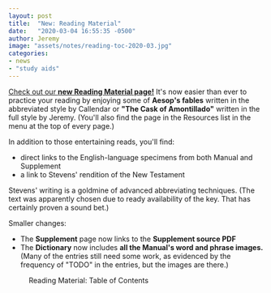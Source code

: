 ```yaml
---
layout: post
title:  "New: Reading Material"
date:   "2020-03-04 16:55:35 -0500"
author: Jeremy
image: "assets/notes/reading-toc-2020-03.jpg"
categories:
- news
- "study aids"
---
```

[Check out our **new Reading Material page!**]({{site.baseurl}}/reading)
It's now easier than ever to practice your reading by enjoying
some of **Aesop's fables** written in the abbreviated style by Callendar
or **"The Cask of Amontillado"** written in the full style by Jeremy.
(You'll also find the page in the Resources list in the menu at the
top of every page.)

In addition to those entertaining reads, you'll find:

- direct links to the English-language specimens from both Manual and Supplement
- a link to Stevens' rendition of the New Testament

Stevens' writing is a goldmine of advanced abbreviating techniques.
(The text was apparently chosen due to ready availability of the key.
That has certainly proven a sound bet.)

Smaller changes:

- The **Supplement** page now links to the **Supplement source PDF**
- The **Dictionary** now includes **all the Manual's word and phrase images.**
  (Many of the entries still need some work, as evidenced by the frequency of "TODO" in the entries, but the images are there.)

<figure>
  <img src="{{site.baseurl}}/assets/notes/reading-toc-2020-03.jpg" title="" />
  <figcaption>Reading Material: Table of Contents</figcaption>
</figure>
